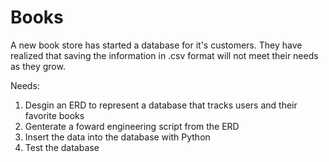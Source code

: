 # Books

A new book store has started a database for it's customers.  They have realized that saving the information in .csv format will not meet their needs as they grow.  

Needs: 
1. Desgin an ERD to represent a database that tracks users and their favorite books
2. Genterate a foward engineering script from the ERD
3. Insert the data into the database with Python
4. Test the database
 
